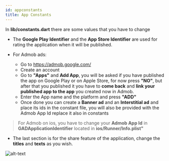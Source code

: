 ```yaml
---
id: appconstants
title: App Constants
---
```


In <b>lib/constants.dart</b> there are some values that you have to change

* The <b>Google Play Identifier</b> and the <b>App Store Identifier</b> are used for rating the application when it will be published.

* For Admob ads:
    * Go to https://admob.google.com/
    * Create an account
    * Go to <b>"Apps"</b> and <b>Add App</b>, you will be asked if you have published the app on Google Play or on Apple Store, for now press <b>"NO"</b>, but after that you published it you have to <b>come back</b> and <b>link your published app to the app</b> you created now in Admob.
    * Enter the App name and the platform and press <b>"ADD"</b>
    * Once done you can create a <b>Banner ad</b> and an <b>Interstitial ad</b> and place its ids in the constant file, you will also be provided with the Admob App Id replace it also in constants

<blockquote>For Admob on ios, you have to change your <b>Admob App Id</b> in <b>GADApplicationIdentifier</b> located in <b>ios/Runner/Info.plist"</b>
</blockquote>

* The last section is for the share feature of the application, change the <b>titles</b> and <b>texts</b> as you wish.

![alt-text](assets/img/appconfig/appconstants/1.png)